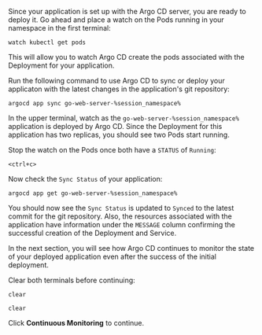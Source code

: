 Since your application is set up with the Argo CD server, you are ready 
to deploy it. Go ahead and place a watch on the Pods running in your namespace 
in the first terminal:

```execute-1
watch kubectl get pods
```

This will allow you to watch Argo CD create the pods associated with the Deployment 
for your application.

Run the following command to use Argo CD to sync or deploy your applicaton with the 
latest changes in the application's git repository:

```execute-2
argocd app sync go-web-server-%session_namespace%
```

In the upper terminal, watch as the `go-web-server-%session_namespace%` application 
is deployed by Argo CD. Since the Deployment for this application has two replicas, 
you should see two Pods start running. 

Stop the watch on the Pods once both have a `STATUS` of `Running`:

```execute-1
<ctrl+c>
```

Now check the `Sync Status` of your application:

```execute-1
argocd app get go-web-server-%session_namespace%
```

You should now see the `Sync Status` is updated to `Synced` to the latest commit for 
the git repository. Also, the resources associated with the application have information 
under the `MESSAGE` column confirming the successful creation of the Deployment and Service.

In the next section, you will see how Argo CD continues to monitor the state of your deployed 
application even after the success of the initial deployment.

Clear both terminals before continuing:

```execute-1
clear
```

```execute-2
clear
```

Click **Continuous Monitoring** to continue. 